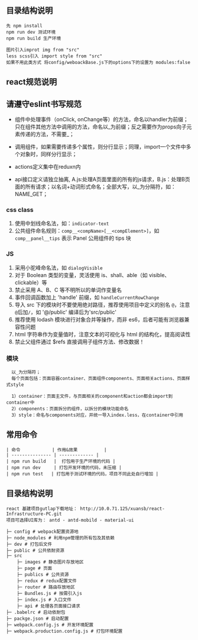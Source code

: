 ## 目录结构说明
```
先 npm install
npm run dev	测试环境
npm run build 生产环境

图片引入improt img from "src"
less scss引入 import style from "src"
如果不用此类方式 将config/weboackBase.js下的options下的设置为 modules:false
```
## react规范说明
## 请遵守eslint书写规范

- 组件中处理事件（onClick, onChange等）的方法，命名以handler为前缀；只在组件其他方法中调用的方法，命名以_为前缀；反之需要作为props向子元素传递的方法，不需要_；

- 调用组件，如果需要传递多个属性，则分行显示；同理，import一个文件中多个对象时，同样分行显示；

- actions定义集中在reduxn内

- api接口定义请独立抽离, A.js:处理A页面里面的所有的js请求，B.js：处理B页面的所有请求；以名词+动词形式命名；全部大写，以_为分隔符，如：NAME_GET；

### css class
1. 使用中划线命名法，如：`indicator-text`
2. 公共组件命名规则：`comp__<compName>[__<compElement>]`，如 `comp__panel__tips` 表示 Panel 公用组件的 tips 块

### JS
1. 采用小驼峰命名法，如 `dialogVisible`
2. 对于 Boolean 类型的变量，灵活使用 is、shall、able（如 visible、clickable）等
3. 禁止采用 A、B、C 等不明所以的单词作变量名
4. 事件回调函数加上 'handle' 前缀，如 `handleCurrentRowChange`
5. 导入 src 下的模块时不要使用绝对路径，推荐使用项目中定义的别名 `@`，注意`@`后加`/`，如 '@/public' 编译后为'src/public'
6. 推荐使用 lodash 模块进行对象合并等操作，而非 es6，后者可能有浏览器兼容性问题
7. html 字符串作为变量值时，注意文本的可视化与 html 的结构化，提高阅读性
8. 禁止父组件通过 $refs 直接调用子组件方法、修改数据！

### 模块
```
  以_为分隔符；
  每个页面包括：页面容器container、页面组件components、页面相关actions、页面样式style

  1）container：页面主文件，与页面相关的component和action都会import到container中
  2）components：页面拆分的组件，以拆分的模块功能命名
  3）style：命名与components对应，并统一导入index.less，在container中引用
```


## 常用命令
```
| 命令            | 作用&效果          |
| --------------- | ------------- |
| npm run build   |  打包用于生产环境的代码 |
| npm run dev     | 打包开发环境的代码，未压缩 |
| npm run test   | 打包用于测试环境的代码，项目不同此处自行增加 |
```


## 目录结构说明
```
react 基建项目gutlap下载地址： http://10.0.71.125/xuansb/react-Infrastructure-PC.git
项目可选择UI库为： antd - antd-mobild - material-ui

├─ config # webpack配置资源地
├─ node_modules # 利用npm管理的所有包及其依赖
├─ dev # 打包后文件
├─ public # 公共依耐资源
├─ src
	├─ images # 静态图片存放地区
	├─ page # 页面
	├─ publics # 公共资源
	├─ redux # redux配置文件
	├─ router # 路由存放地区
	├─ Bundles.js # 按需引入js
	├─ index.js # 入口文件
	├─ api # 处理各页面接口请求
├─ .babelrc # 启动依耐包
├─ packge.json # 启动配置
├─ webpack.config.js # 开发环境配置
├─ webpack.production.config.js # 打包环境配置
```